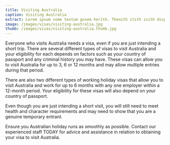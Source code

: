 ```yaml
---
title: Visiting Australia
caption: Visiting Australia
extract: Lorem ipsum some textum gosem herith. Thenith itith isith displayeth henceforeth.
image: /images/visas/visiting-australia.jpg
thumb: /images/visas/visiting-australia.thumb.jpg
---
```

Everyone who visits Australia needs a visa, even if you are just intending a short trip. There are several different types of visas to visit Australia and your eligibility for each depends on factors such as your country of passport and any criminal history you may have. These visas can allow you to visit Australia for up to 3, 6 or 12 months and may allow multiple entries during that period.

There are also two different types of working holiday visas that allow you to visit Australia and work for up to 6 months with any one employer within a 12-month period. Your eligibility for these visas will also depend on your country of passport.

Even though you are just intending a short visit, you will still need to meet health and character requirements and may need to show that you are a genuine temporary entrant.

Ensure you Australian holiday runs as smoothly as possible. Contact our experienced staff TODAY for advice and assistance in relation to obtaining your visa to visit Australia.